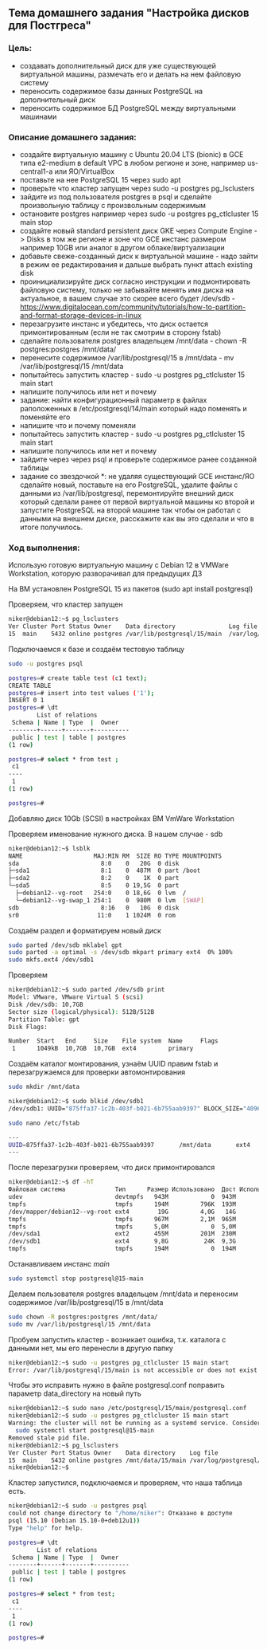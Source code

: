 ## Тема домашнего задания "Настройка дисков для Постгреса"

### Цель:
- создавать дополнительный диск для уже существующей виртуальной машины, размечать его и делать на нем файловую систему
- переносить содержимое базы данных PostgreSQL на дополнительный диск
- переносить содержимое БД PostgreSQL между виртуальными машинами

### Описание домашнего задания:

- создайте виртуальную машину c Ubuntu 20.04 LTS (bionic) в GCE типа e2-medium в default VPC в любом регионе и зоне, например us-central1-a или ЯО/VirtualBox
- поставьте на нее PostgreSQL 15 через sudo apt
- проверьте что кластер запущен через sudo -u postgres pg_lsclusters
- зайдите из под пользователя postgres в psql и сделайте произвольную таблицу с произвольным содержимым
- остановите postgres например через sudo -u postgres pg_ctlcluster 15 main stop
- создайте новый standard persistent диск GKE через Compute Engine -> Disks в том же регионе и зоне что GCE инстанс размером например 10GB  или аналог в другом облаке/виртуализации
- добавьте свеже-созданный диск к виртуальной машине - надо зайти в режим ее редактирования и дальше выбрать пункт attach existing disk
- проинициализируйте диск согласно инструкции и подмонтировать файловую систему, только не забывайте менять имя диска на актуальное, в вашем случае это скорее всего будет /dev/sdb - https://www.digitalocean.com/community/tutorials/how-to-partition-and-format-storage-devices-in-linux
- перезагрузите инстанс и убедитесь, что диск остается примонтированным (если не так смотрим в сторону fstab)
- сделайте пользователя postgres владельцем /mnt/data - chown -R postgres:postgres /mnt/data/
- перенесите содержимое /var/lib/postgresql/15 в /mnt/data - mv /var/lib/postgresql/15 /mnt/data
- попытайтесь запустить кластер - sudo -u postgres pg_ctlcluster 15 main start
- напишите получилось или нет и почему
- задание: найти конфигурационный параметр в файлах раположенных в /etc/postgresql/14/main который надо поменять и поменяйте его
- напишите что и почему поменяли
- попытайтесь запустить кластер - sudo -u postgres pg_ctlcluster 15 main start
- напишите получилось или нет и почему
- зайдите через через psql и проверьте содержимое ранее созданной таблицы
- задание со звездочкой *: не удаляя существующий GCE инстанс/ЯО сделайте новый, поставьте на его PostgreSQL, удалите файлы с данными из /var/lib/postgresql, перемонтируйте внешний диск который сделали ранее от первой виртуальной машины ко второй и запустите PostgreSQL на второй машине так чтобы он работал с данными на внешнем диске, расскажите как вы это сделали и что в итоге получилось.

### Ход выполнения:

Использую готовую виртуальную машину с Debian 12 в VMWare Workstation, которую разворачивал для предыдущих ДЗ

На ВМ установлен PostgreSQL 15 из пакетов (sudo apt install postgresql) 

Проверяем, что кластер запущен
```bash
niker@debian12:~$ pg_lsclusters
Ver Cluster Port Status Owner    Data directory               Log file
15  main    5432 online postgres /var/lib/postgresql/15/main  /var/log/postgresql/postgresql-15-main.log
```

Подключаемся к базе и создаём тестовую таблицу
```bash
sudo -u postgres psql

postgres=# create table test (c1 text);
CREATE TABLE
postgres=# insert into test values ('1');
INSERT 0 1
postgres=# \dt
        List of relations
 Schema | Name | Type  |  Owner   
--------+------+-------+----------
 public | test | table | postgres
(1 row)

postgres=# select * from test ;
 c1 
----
 1
(1 row)

postgres=# 
```

Добавляю диск 10Gb (SCSI) в настройках ВМ VmWare Workstation

Проверяем именование нужного диска. В нашем случае - sdb
```bash
niker@debian12:~$ lsblk
NAME                    MAJ:MIN RM  SIZE RO TYPE MOUNTPOINTS
sda                       8:0    0   20G  0 disk 
├─sda1                    8:1    0  487M  0 part /boot
├─sda2                    8:2    0    1K  0 part 
└─sda5                    8:5    0 19,5G  0 part 
  ├─debian12--vg-root   254:0    0 18,6G  0 lvm  /
  └─debian12--vg-swap_1 254:1    0  980M  0 lvm  [SWAP]
sdb                       8:16   0   10G  0 disk 
sr0                      11:0    1 1024M  0 rom  
```

Создаём раздел и форматируем новый диск
```bash
sudo parted /dev/sdb mklabel gpt
sudo parted -a optimal -s /dev/sdb mkpart primary ext4  0% 100%
sudo mkfs.ext4 /dev/sdb1
```

Проверяем
```bash
niker@debian12:~$ sudo parted /dev/sdb print
Model: VMware, VMware Virtual S (scsi)
Disk /dev/sdb: 10,7GB
Sector size (logical/physical): 512B/512B
Partition Table: gpt
Disk Flags: 

Number  Start   End     Size    File system  Name     Flags
 1      1049kB  10,7GB  10,7GB  ext4         primary
```

Создаём каталог монтирования, узнаём UUID правим fstab и перезагружаемся для проверки автомонтирования
```bash
sudo mkdir /mnt/data

niker@debian12:~$ sudo blkid /dev/sdb1
/dev/sdb1: UUID="875ffa37-1c2b-403f-b021-6b755aab9397" BLOCK_SIZE="4096" TYPE="ext4" PARTLABEL="primary" PARTUUID="d55f09e1-14c8-43ba-8aba-6d4bf6a9703c"

sudo nano /etc/fstab

---
UUID=875ffa37-1c2b-403f-b021-6b755aab9397       /mnt/data       ext4    defaults        0       2
---
```
После перезагрузки проверяем, что диск примонтировался
```bash
niker@debian12:~$ df -hT
Файловая система              Тип      Размер Использовано  Дост Использовано% Cмонтировано в
udev                          devtmpfs   943M            0  943M            0% /dev
tmpfs                         tmpfs      194M         796K  193M            1% /run
/dev/mapper/debian12--vg-root ext4        19G         4,0G   14G           24% /
tmpfs                         tmpfs      967M         2,1M  965M            1% /dev/shm
tmpfs                         tmpfs      5,0M            0  5,0M            0% /run/lock
/dev/sda1                     ext2       455M         201M  230M           47% /boot
/dev/sdb1                     ext4       9,8G          24K  9,3G            1% /mnt/data
tmpfs                         tmpfs      194M            0  194M            0% /run/user/1000
```

Останавливаем инстанс *main*
```bash
sudo systemctl stop postgresql@15-main
```
Делаем пользователя postgres владельцем /mnt/data и переносим содержимое /var/lib/postgresql/15 в /mnt/data
```bash
sudo chown -R postgres:postgres /mnt/data/
sudo mv /var/lib/postgresql/15 /mnt/data
```

Пробуем запустить кластер - возникает ошибка, т.к. каталога с данными нет, мы его перенесли в другую папку
```bash
niker@debian12:~$ sudo -u postgres pg_ctlcluster 15 main start
Error: /var/lib/postgresql/15/main is not accessible or does not exist
```
Чтобы это исправить нужно в файле postgresql.conf поправить параметр data_directory на новый путь
```bash
niker@debian12:~$ sudo nano /etc/postgresql/15/main/postgresql.conf 
niker@debian12:~$ sudo -u postgres pg_ctlcluster 15 main start
Warning: the cluster will not be running as a systemd service. Consider using systemctl:
  sudo systemctl start postgresql@15-main
Removed stale pid file.
niker@debian12:~$ pg_lsclusters
Ver Cluster Port Status Owner    Data directory    Log file
15  main    5432 online postgres /mnt/data/15/main /var/log/postgresql/postgresql-15-main.log
niker@debian12:~$ 
```
Кластер запустился, подключаемся и проверяем, что наша таблица есть.
```bash
niker@debian12:~$ sudo -u postgres psql
could not change directory to "/home/niker": Отказано в доступе
psql (15.10 (Debian 15.10-0+deb12u1))
Type "help" for help.

postgres=# \dt
        List of relations
 Schema | Name | Type  |  Owner   
--------+------+-------+----------
 public | test | table | postgres
(1 row)

postgres=# select * from test;
 c1 
----
 1
(1 row)

postgres=# 
```
